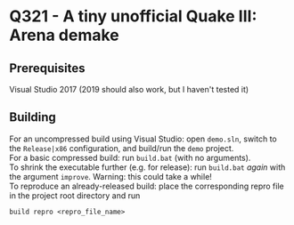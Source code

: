 # Q321 - A tiny unofficial Quake III: Arena demake

## Prerequisites
Visual Studio 2017 (2019 should also work, but I haven't tested it)

## Building
For an uncompressed build using Visual Studio: open `demo.sln`, switch to the `Release|x86` configuration, and build/run the `demo` project.\
For a basic compressed build: run `build.bat` (with no arguments).\
To shrink the executable further (e.g. for release): run `build.bat` *again* with the argument `improve`. Warning: this could take a while!\
To reproduce an already-released build: place the corresponding repro file in the project root directory and run
```
build repro <repro_file_name>
```
